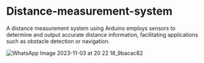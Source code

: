 # Distance-measurement-system
A distance measurement system using Arduino employs sensors to determine and output accurate distance information, facilitating applications such as obstacle detection or navigation.








![WhatsApp Image 2023-11-03 at 20 22 18_9bacac82](https://github.com/Anany1123/Distance-measurement-system/assets/130625759/a954b20c-1607-4be0-88e7-578a53733ba8)
